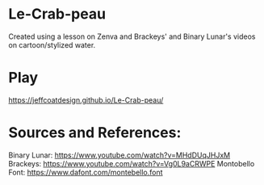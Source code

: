 # Le-Crab-peau
Created using a lesson on Zenva and Brackeys' and Binary Lunar's videos on cartoon/stylized water.
# Play
https://jeffcoatdesign.github.io/Le-Crab-peau/

# Sources and References:
Binary Lunar: https://www.youtube.com/watch?v=MHdDUqJHJxM
Brackeys: https://www.youtube.com/watch?v=Vg0L9aCRWPE
Montobello Font: https://www.dafont.com/montebello.font
